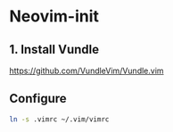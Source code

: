 # Neovim-init

## 1. Install Vundle

https://github.com/VundleVim/Vundle.vim

## Configure

```bash
ln -s .vimrc ~/.vim/vimrc
```
